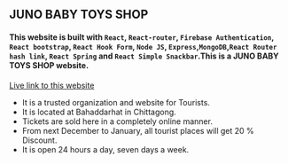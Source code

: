 ## JUNO BABY TOYS SHOP


#### This website is built with `React`, `React-router`, `Firebase Authentication`, `React bootstrap`, `React Hook Form`, `Node JS`, `Express`,`MongoDB`,`React Router hash link`, `React Spring` and `React Simple Snackbar`.This is a JUNO BABY TOYS SHOP website.

[Live link to this website](https://travele-bd.web.app/ "JUNO BABY TOYS SHOP")

- It is a trusted organization and website for Tourists.
- It is located at Bahaddarhat in Chittagong.
- Tickets are sold here in a completely online manner.
- From next December to January, all tourist places will get 20 % Discount.
- It is open 24 hours a day, seven days a week.